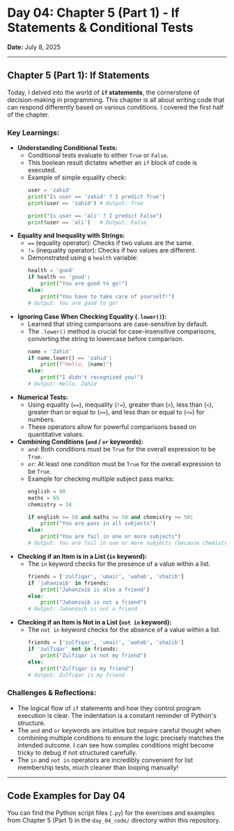 # Day 04: Chapter 5 (Part 1) - If Statements & Conditional Tests

**Date:** July 8, 2025

---

## Chapter 5 (Part 1): If Statements

Today, I delved into the world of **`if` statements**, the cornerstone of decision-making in programming. This chapter is all about writing code that can respond differently based on various conditions. I covered the first half of the chapter.

### Key Learnings:

* **Understanding Conditional Tests:**
    * Conditional tests evaluate to either `True` or `False`.
    * This boolean result dictates whether an `if` block of code is executed.
    * Example of simple equality check:
        ```python
        user = 'zahid'
        print("Is user == 'zahid' ? I predict True")
        print(user == 'zahid') # Output: True

        print("Is user == 'ali' ? I predict False")
        print(user == 'ali')   # Output: False
        ```
* **Equality and Inequality with Strings:**
    * `==` (equality operator): Checks if two values are the same.
    * `!=` (inequality operator): Checks if two values are different.
    * Demonstrated using a `health` variable:
        ```python
        health = 'good'
        if health == 'good':
            print("You are good to go!")
        else:
            print("You have to take care of yourself!")
        # Output: You are good to go!
        ```
* **Ignoring Case When Checking Equality (`.lower()`):**
    * Learned that string comparisons are case-sensitive by default.
    * The `.lower()` method is crucial for case-insensitive comparisons, converting the string to lowercase before comparison.
        ```python
        name = 'Zahid'
        if name.lower() == 'zahid':
            print(f"Hello, {name}")
        else:
            print("I didn't recognized you!")
        # Output: Hello, Zahid
        ```
* **Numerical Tests:**
    * Using equality (`==`), inequality (`!=`), greater than (`>`), less than (`<`), greater than or equal to (`>=`), and less than or equal to (`<=`) for numbers.
    * These operators allow for powerful comparisons based on quantitative values.
* **Combining Conditions (`and` / `or` keywords):**
    * `and`: Both conditions must be `True` for the overall expression to be `True`.
    * `or`: At least one condition must be `True` for the overall expression to be `True`.
    * Example for checking multiple subject pass marks:
        ```python
        english = 98
        maths = 65
        chemistry = 34

        if english >= 50 and maths >= 50 and chemistry >= 50:
            print("You are pass in all subjects")
        else:
            print("You are fail in one or more subjects")
        # Output: You are fail in one or more subjects (because chemistry is < 50)
        ```
* **Checking if an Item is in a List (`in` keyword):**
    * The `in` keyword checks for the presence of a value within a list.
        ```python
        friends = ['zulfiqar', 'umair', 'wahab', 'shazib']
        if 'jahanzaib' in friends:
            print("Jahanzaib is also a friend")
        else:
            print("Jahanzaib is not a friend")
        # Output: Jahanzaib is not a friend
        ```
* **Checking if an Item is Not in a List (`not in` keyword):**
    * The `not in` keyword checks for the absence of a value within a list.
        ```python
        friends = ['zulfiqar', 'umair', 'wahab', 'shazib']
        if 'zulfiqar' not in friends:
            print("Zulfiqar is not my friend")
        else:
            print("Zulfiqar is my friend")
        # Output: Zulfiqar is my friend
        ```

### Challenges & Reflections:

* The logical flow of `if` statements and how they control program execution is clear. The indentation is a constant reminder of Python's structure.
* The `and` and `or` keywords are intuitive but require careful thought when combining multiple conditions to ensure the logic precisely matches the intended outcome. I can see how complex conditions might become tricky to debug if not structured carefully.
* The `in` and `not in` operators are incredibly convenient for list membership tests, much cleaner than looping manually!

---

## Code Examples for Day 04

You can find the Python script files (`.py`) for the exercises and examples from Chapter 5 (Part 1) in the `day_04_code/` directory within this repository.
